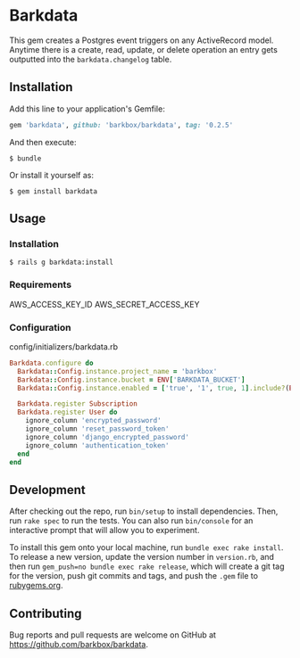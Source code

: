 # Barkdata

This gem creates a Postgres event triggers on any ActiveRecord model. Anytime there is a create, read, update, or delete operation an entry gets outputted into the `barkdata.changelog` table.  

## Installation

Add this line to your application's Gemfile:

```ruby
gem 'barkdata', github: 'barkbox/barkdata', tag: '0.2.5'
```

And then execute:

    $ bundle

Or install it yourself as:

    $ gem install barkdata

## Usage

### Installation
    $ rails g barkdata:install

### Requirements
AWS_ACCESS_KEY_ID
AWS_SECRET_ACCESS_KEY

### Configuration

config/initializers/barkdata.rb
```ruby
Barkdata.configure do
  Barkdata::Config.instance.project_name = 'barkbox'
  Barkdata::Config.instance.bucket = ENV['BARKDATA_BUCKET']
  Barkdata::Config.instance.enabled = ['true', '1', true, 1].include?(ENV['BARKDATA_ENABLED'])

  Barkdata.register Subscription
  Barkdata.register User do
    ignore_column 'encrypted_password'
    ignore_column 'reset_password_token'
    ignore_column 'django_encrypted_password'
    ignore_column 'authentication_token'
  end
end
```

## Development

After checking out the repo, run `bin/setup` to install dependencies. Then, run `rake spec` to run the tests. You can also run `bin/console` for an interactive prompt that will allow you to experiment.

To install this gem onto your local machine, run `bundle exec rake install`. To release a new version, update the version number in `version.rb`, and then run `gem_push=no bundle exec rake release`, which will create a git tag for the version, push git commits and tags, and push the `.gem` file to [rubygems.org](https://rubygems.org).

## Contributing

Bug reports and pull requests are welcome on GitHub at https://github.com/barkbox/barkdata.
